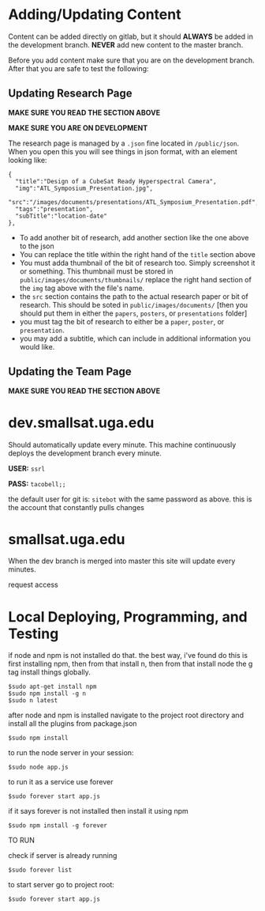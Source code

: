 # Adding/Updating Content
Content can be added directly on gitlab, but it should **ALWAYS** be added in the development branch. **NEVER** add new content to the master branch.

Before you add content make sure that you are on the development branch. After that you are safe to test the following:

## Updating Research Page
**MAKE SURE YOU READ THE SECTION ABOVE**

**MAKE SURE YOU ARE ON DEVELOPMENT**

The research page is managed by a `.json` fine located in `/public/json`. When you open this you will see things in json format, with an element looking like:

```
{
  "title":"Design of a CubeSat Ready Hyperspectral Camera",
  "img":"ATL_Symposium_Presentation.jpg",
  "src":"/images/documents/presentations/ATL_Symposium_Presentation.pdf",
  "tags":"presentation",
  "subTitle":"location-date"
},
```

* To add another bit of research, add another section like the one above to the json
* You can replace the title within the right hand of the `title` section above
* You must adda thumbnail of the bit of research too. Simply screenshot it or something. This thumbnail must be stored in `public/images/documents/thumbnails/` replace the right hand section of the `img` tag above with the file's name.
* the `src` section contains the path to the actual research paper or bit of research. This should be soted in `public/images/documents/` [then you should put them in either the `papers`, `posters`, or `presentations` folder]
* you must tag the bit of research to either be a `paper`, `poster`, or `presentation`.
* you may add a subtitle, which can include in additional information you would like.

## Updating the Team Page
**MAKE SURE YOU READ THE SECTION ABOVE**

# dev.smallsat.uga.edu
Should automatically update every minute. This machine continuously deploys the development branch every minute.

**USER:** `ssrl`

**PASS:** `tacobell;;`

the default user for git is: `sitebot` with the same password as above. this is the account that constantly pulls changes

# smallsat.uga.edu
When the dev branch is merged into master this site will update every minutes.

request access

# Local Deploying, Programming, and Testing
if node and npm is not installed do that. the best way, i've found do this is first installing npm, then from that install n, then from that install node
the g tag install things globally.

```
$sudo apt-get install npm
$sudo npm install -g n
$sudo n latest
```

after node and npm is installed navigate to the project root directory and install all the plugins from package.json

```
$sudo npm install
```

to run the node server in your session:

```
$sudo node app.js
```

to run it as a service use forever

```
$sudo forever start app.js
```

if it says forever is not installed then install it using npm

```
$sudo npm install -g forever
```

TO RUN

check if server is already running
```
$sudo forever list
```

to start server go to project root:

```
$sudo forever start app.js
```
